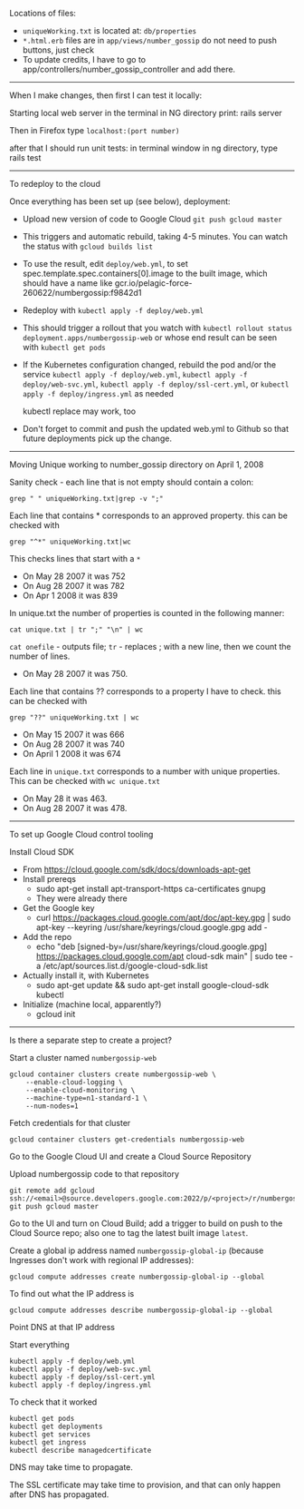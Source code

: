 
Locations of files:
- `uniqueWorking.txt` is located at: `db/properties`
- `*.html.erb` files are in `app/views/number_gossip`
   do not need to push buttons, just check
- To update credits, I have to go to
  app/controllers/number_gossip_controller and add there.

----------------------------------------
When I make changes, then first I can test it locally:

Starting local web server in the terminal in NG directory print:
rails server

Then in Firefox type
`localhost:(port number)`


after that I should run unit tests:
in terminal window in ng directory, type rails test


----------------------------------------
To redeploy to the cloud

Once everything has been set up (see below), deployment:

- Upload new version of code to Google Cloud
  `git push gcloud master`

- This triggers and automatic rebuild, taking 4-5 minutes.  You can
  watch the status with
  `gcloud builds list`

- To use the result, edit `deploy/web.yml`, to set
  spec.template.spec.containers[0].image to the built image, which
  should have a name like
  gcr.io/pelagic-force-260622/numbergossip:f9842d1

- Redeploy with
  `kubectl apply -f deploy/web.yml`

- This should trigger a rollout that you watch with
  `kubectl rollout status deployment.apps/numbergossip-web`
  or whose end result can be seen with
  `kubectl get pods`

- If the Kubernetes configuration changed, rebuild the pod and/or the service
  `kubectl apply -f deploy/web.yml`,
  `kubectl apply -f deploy/web-svc.yml`,
  `kubectl apply -f deploy/ssl-cert.yml`, or
  `kubectl apply -f deploy/ingress.yml` as needed

  kubectl replace may work, too

- Don't forget to commit and push the updated web.yml to Github so
  that future deployments pick up the change.

---------------------------------------
Moving Unique working to number_gossip directory on April 1, 2008

Sanity check - each line that is not empty should contain a colon:

```
grep " " uniqueWorking.txt|grep -v ";"
```

Each line that contains * corresponds to an approved property.
this can be checked with 
```
grep "^*" uniqueWorking.txt|wc
```
This checks lines that start with a `*`

- On May 28 2007 it was 752
- On Aug 28 2007 it was 782
- On Apr 1 2008 it was 839

In unique.txt the number of properties is counted in the following manner:
```
cat unique.txt | tr ";" "\n" | wc
```

`cat onefile` - outputs file; `tr` - replaces ; with a new line, then
we count the number of lines.

- On May 28 2007 it was 750.

Each line that contains ?? corresponds to a property I have to check.
this can be checked with
```
grep "??" uniqueWorking.txt | wc
```

- On May 15 2007 it was 666
- On Aug 28 2007 it was 740
- On April 1 2008 it was 674

Each line in `unique.txt` corresponds to a number with unique properties.
This can be checked with `wc unique.txt`

- On May 28 it was 463.
- On Aug 28 2007 it was 478.

----------------------------------------

To set up Google Cloud control tooling

Install Cloud SDK
- From https://cloud.google.com/sdk/docs/downloads-apt-get
- Install prereqs
  - sudo apt-get install apt-transport-https ca-certificates gnupg
  - They were already there
- Get the Google key
  - curl https://packages.cloud.google.com/apt/doc/apt-key.gpg | sudo apt-key --keyring /usr/share/keyrings/cloud.google.gpg add -
- Add the repo
  - echo "deb [signed-by=/usr/share/keyrings/cloud.google.gpg] https://packages.cloud.google.com/apt cloud-sdk main" | sudo tee -a /etc/apt/sources.list.d/google-cloud-sdk.list
- Actually install it, with Kubernetes
  - sudo apt-get update && sudo apt-get install google-cloud-sdk kubectl
- Initialize (machine local, apparently?)
  - gcloud init

----------------------------------------

Is there a separate step to create a project?

Start a cluster named `numbergossip-web`

```
gcloud container clusters create numbergossip-web \
    --enable-cloud-logging \
    --enable-cloud-monitoring \
    --machine-type=n1-standard-1 \
    --num-nodes=1
```

Fetch credentials for that cluster

```
gcloud container clusters get-credentials numbergossip-web
```

Go to the Google Cloud UI and create a Cloud Source Repository

Upload numbergossip code to that repository

```
git remote add gcloud ssh://<email>@source.developers.google.com:2022/p/<project>/r/numbergossip
git push gcloud master
```

Go to the UI and turn on Cloud Build; add a trigger to build on push
to the Cloud Source repo; also one to tag the latest built image
`latest`.

Create a global ip address named `numbergossip-global-ip` (because
Ingresses don't work with regional IP addresses):

```
gcloud compute addresses create numbergossip-global-ip --global
```

To find out what the IP address is

```
gcloud compute addresses describe numbergossip-global-ip --global
```

Point DNS at that IP address

Start everything

```
kubectl apply -f deploy/web.yml
kubectl apply -f deploy/web-svc.yml
kubectl apply -f deploy/ssl-cert.yml
kubectl apply -f deploy/ingress.yml
```

To check that it worked

```
kubectl get pods
kubectl get deployments
kubectl get services
kubectl get ingress
kubectl describe managedcertificate
```

DNS may take time to propagate.

The SSL certificate may take time to provision, and that can only
happen after DNS has propagated.
